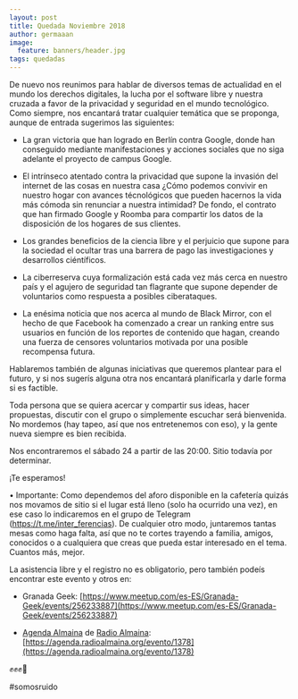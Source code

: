 ```yaml
---
layout: post
title: Quedada Noviembre 2018
author: germaaan
image:
  feature: banners/header.jpg
tags: quedadas
---
```


De nuevo nos reunimos para hablar de diversos temas de actualidad en el mundo los derechos digitales, la lucha por el software libre y nuestra cruzada a favor de la privacidad y seguridad en el mundo tecnológico. Como siempre, nos encantará tratar cualquier temática que se proponga, aunque de entrada sugerimos las siguientes:

- La gran victoria que han logrado en Berlín contra Google, donde han conseguido mediante manifestaciones y acciones sociales que no siga adelante el proyecto de campus Google.

- El intrínseco atentado contra la privacidad que supone la invasión del internet de las cosas en nuestra casa ¿Cómo podemos convivir en nuestro hogar con avances técnológicos que pueden hacernos la vida más cómoda sin renunciar a nuestra intimidad? De fondo, el contrato que han firmado Google y Roomba para compartir los datos de la disposición de los hogares de sus clientes.

- Los grandes beneficios de la ciencia libre y el perjuicio que supone para la sociedad el ocultar tras una barrera de pago las investigaciones y desarrollos ciéntíficos.

- La ciberreserva cuya formalización está cada vez más cerca en nuestro país y el agujero de seguridad tan flagrante que supone depender de voluntarios como respuesta a posibles ciberataques.

- La enésima noticia que nos acerca al mundo de Black Mirror, con el hecho de que Facebook ha comenzado a crear un ranking entre sus usuarios en función de los reportes de contenido que hagan, creando una fuerza de censores voluntarios motivada por una posible recompensa futura.

Hablaremos también de algunas iniciativas que queremos plantear para el futuro, y si nos sugerís alguna otra nos encantará planificarla y darle forma si es factible.

Toda persona que se quiera acercar y compartir sus ideas, hacer propuestas, discutir con el grupo o simplemente escuchar será bienvenida. No mordemos (hay tapeo, así que nos entretenemos con eso), y la gente nueva siempre es bien recibida.

Nos encontraremos el sábado 24 a partir de las 20:00. Sitio todavía por determinar.

¡Te esperamos!

• Importante:
Como dependemos del aforo disponible en la cafetería quizás nos movamos de sitio si el lugar está lleno (solo ha ocurrido una vez), en ese caso lo indicaremos en el grupo de Telegram (https://t.me/inter_ferencias). De cualquier otro modo, juntaremos tantas mesas como haga falta, así que no te cortes trayendo a familia, amigos, conocidos o a cualquiera que creas que pueda estar interesado en el tema. Cuantos más, mejor.


La asistencia libre y el registro no es obligatorio, pero también podeís encontrar este evento y otros en:

- Granada Geek: [https://www.meetup.com/es-ES/Granada-Geek/events/256233887](https://www.meetup.com/es-ES/Granada-Geek/events/256233887)

- [Agenda Almaina](https://agenda.radioalmaina.org) de [Radio Almaina](https://radioalmaina.org/): [https://agenda.radioalmaina.org/evento/1378](https://agenda.radioalmaina.org/evento/1378)

✊✊✊📣

#somosruido
